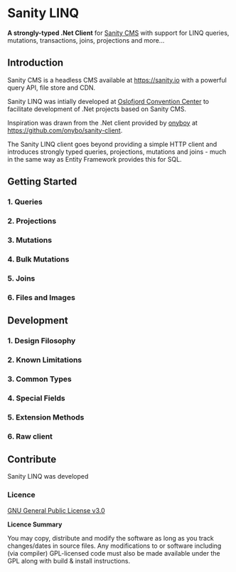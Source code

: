 ﻿# Sanity LINQ
 **A strongly-typed .Net Client** for [Sanity CMS](https://sanity.io) with support for LINQ queries, mutations, transactions, joins, projections and more...


## Introduction
Sanity CMS is a headless CMS available at https://sanity.io with a powerful query API, file store and CDN.

Sanity LINQ was intially developed at [Oslofjord Convention Center](https://oslofjord.com) to facilitate development of .Net projects based on Sanity CMS.

Inspiration was drawn from the .Net client provided by [onyboy](https://github.com/onybo) at https://github.com/onybo/sanity-client.

The Sanity LINQ client goes beyond providing a simple HTTP client and introduces strongly typed queries, projections, mutations and joins - much in the same way as Entity Framework provides this for SQL.

## Getting Started

### 1. Queries

### 2. Projections

### 3. Mutations

### 4. Bulk Mutations

### 5. Joins 

### 6. Files and Images

## Development

### 1. Design Filosophy

### 2. Known Limitations

### 3. Common Types

### 4. Special Fields

### 5. Extension Methods

### 6. Raw client





## Contribute
Sanity LINQ was developed 


### Licence

[GNU General Public License v3.0](./LICENCE)

**Licence Summary**

You may copy, distribute and modify the software as long as you track changes/dates in source files. Any modifications to or software including (via compiler) GPL-licensed code must also be made available under the GPL along with build & install instructions.



